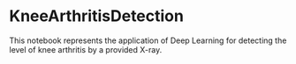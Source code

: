 # KneeArthritisDetection
This notebook represents the application of Deep Learning for detecting the level of knee arthritis by a provided X-ray.
